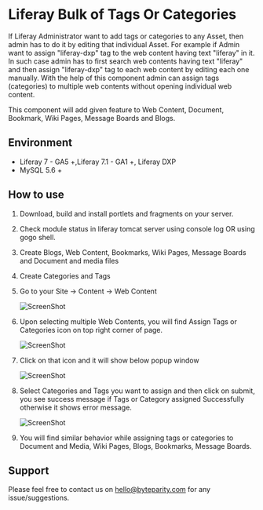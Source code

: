 # Liferay Bulk of Tags Or Categories

If Liferay Administrator want to add tags or categories to any Asset, then admin has to do it by editing that individual Asset. For example if Admin want to assign "liferay-dxp" tag to the web content having text "liferay" in it. In such case admin has to first search web contents having text "liferay" and then assign "liferay-dxp" tag to each web content by editing each one manually. With the help of this component admin can assign tags (categories) to multiple web contents without opening individual web content.  

This component will add given feature to Web Content, Document, Bookmark, Wiki Pages, Message Boards and Blogs.

## Environment

* Liferay 7 - GA5 +,Liferay 7.1 - GA1 +, Liferay DXP
* MySQL 5.6 +

## How to use

1. Download, build and install portlets and fragments on your server.
2. Check module status in liferay tomcat server using console log OR using gogo shell.
3. Create Blogs, Web Content, Bookmarks, Wiki Pages, Message Boards and Document and media files
4. Create Categories and Tags
5. Go to your Site -> Content -> Web Content 

    ![ScreenShot](https://user-images.githubusercontent.com/24852574/39166549-e3215356-47a7-11e8-9b66-14953d207750.png)
    
6. Upon selecting multiple Web Contents, you will find Assign Tags or Categories icon on top right corner of page.

    ![ScreenShot](https://user-images.githubusercontent.com/24852574/39166726-da35c686-47a8-11e8-841c-db651b7d4bec.png)

7. Click on that icon and it will show below popup window

    ![ScreenShot](https://user-images.githubusercontent.com/24852574/39166600-1eb5d86a-47a8-11e8-9dbf-5cd6d744c2e0.png)

8. Select Categories and Tags you want to assign and then click on submit, you see success message if Tags or Category assigned  Successfully otherwise it shows error message.

    ![ScreenShot](https://user-images.githubusercontent.com/24852574/39166614-348c3db4-47a8-11e8-9f21-6a6ce24838b7.png)

9. You will find similar behavior while assigning tags or categories to Document and Media, Wiki Pages, Blogs, Bookmarks, Message Boards.


## Support
   Please feel free to contact us on hello@byteparity.com for any issue/suggestions.
